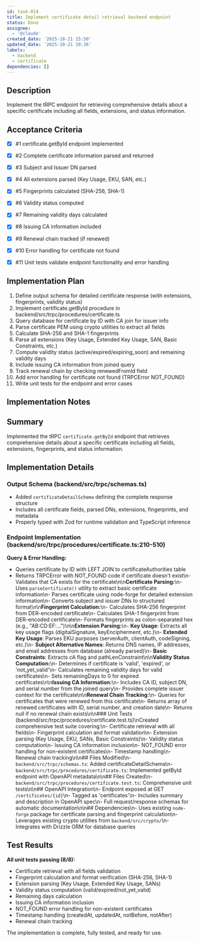 ```yaml
---
id: task-014
title: Implement certificate detail retrieval backend endpoint
status: Done
assignee:
  - '@claude'
created_date: '2025-10-21 15:50'
updated_date: '2025-10-21 19:36'
labels:
  - backend
  - certificate
dependencies: []
---
```


## Description

<!-- SECTION:DESCRIPTION:BEGIN -->
Implement the tRPC endpoint for retrieving comprehensive details about a specific certificate including all fields, extensions, and status information.
<!-- SECTION:DESCRIPTION:END -->

## Acceptance Criteria
<!-- AC:BEGIN -->
- [x] #1 certificate.getById endpoint implemented
- [x] #2 Complete certificate information parsed and returned
- [x] #3 Subject and Issuer DN parsed
- [x] #4 All extensions parsed (Key Usage, EKU, SAN, etc.)
- [x] #5 Fingerprints calculated (SHA-256, SHA-1)
- [x] #6 Validity status computed
- [x] #7 Remaining validity days calculated
- [x] #8 Issuing CA information included
- [x] #9 Renewal chain tracked (if renewed)
- [x] #10 Error handling for certificate not found

- [x] #11 Unit tests validate endpoint functionality and error handling
<!-- AC:END -->

## Implementation Plan

<!-- SECTION:PLAN:BEGIN -->
1. Define output schema for detailed certificate response (with extensions, fingerprints, validity status)
2. Implement certificate.getById procedure in backend/src/trpc/procedures/certificate.ts
3. Query database for certificate by ID with CA join for issuer info
4. Parse certificate PEM using crypto utilities to extract all fields
5. Calculate SHA-256 and SHA-1 fingerprints
6. Parse all extensions (Key Usage, Extended Key Usage, SAN, Basic Constraints, etc.)
7. Compute validity status (active/expired/expiring_soon) and remaining validity days
8. Include issuing CA information from joined query
9. Track renewal chain by checking renewedFromId field
10. Add error handling for certificate not found (TRPCError NOT_FOUND)
11. Write unit tests for the endpoint and error cases
<!-- SECTION:PLAN:END -->

## Implementation Notes

<!-- SECTION:NOTES:BEGIN -->
## Summary

Implemented the tRPC `certificate.getById` endpoint that retrieves comprehensive details about a specific certificate including all fields, extensions, fingerprints, and status information.

## Implementation Details

### Output Schema (backend/src/trpc/schemas.ts)
- Added `certificateDetailSchema` defining the complete response structure
- Includes all certificate fields, parsed DNs, extensions, fingerprints, and metadata
- Properly typed with Zod for runtime validation and TypeScript inference

### Endpoint Implementation (backend/src/trpc/procedures/certificate.ts:210-510)

**Query & Error Handling:**
- Queries certificate by ID with LEFT JOIN to certificateAuthorities table
- Returns TRPCError with NOT_FOUND code if certificate doesn't exist\n- Validates that CA exists for the certificate\n\n**Certificate Parsing:**\n- Uses `parseCertificate()` utility to extract basic certificate information\n- Parses certificate using node-forge for detailed extension information\n- Converts subject and issuer DNs to structured format\n\n**Fingerprint Calculation:**\n- Calculates SHA-256 fingerprint from DER-encoded certificate\n- Calculates SHA-1 fingerprint from DER-encoded certificate\n- Formats fingerprints as colon-separated hex (e.g., \"AB:CD:EF:...\")\n\n**Extension Parsing:**\n- **Key Usage**: Extracts all key usage flags (digitalSignature, keyEncipherment, etc.)\n- **Extended Key Usage**: Parses EKU purposes (serverAuth, clientAuth, codeSigning, etc.)\n- **Subject Alternative Names**: Returns DNS names, IP addresses, and email addresses from database (already parsed)\n- **Basic Constraints**: Extracts cA flag and pathLenConstraint\n\n**Validity Status Computation:**\n- Determines if certificate is 'valid', 'expired', or 'not_yet_valid'\n- Calculates remaining validity days for valid certificates\n- Sets remainingDays to 0 for expired certificates\n\n**Issuing CA Information:**\n- Includes CA ID, subject DN, and serial number from the joined query\n- Provides complete issuer context for the certificate\n\n**Renewal Chain Tracking:**\n- Queries for certificates that were renewed from this certificate\n- Returns array of renewed certificates with ID, serial number, and creation date\n- Returns null if no renewal chain exists\n\n### Unit Tests (backend/src/trpc/procedures/certificate.test.ts)\nCreated comprehensive test suite covering:\n- Certificate retrieval with all fields\n- Fingerprint calculation and format validation\n- Extension parsing (Key Usage, EKU, SANs, Basic Constraints)\n- Validity status computation\n- Issuing CA information inclusion\n- NOT_FOUND error handling for non-existent certificates\n- Timestamp handling\n- Renewal chain tracking\n\n## Files Modified\n- `backend/src/trpc/schemas.ts`: Added certificateDetailSchema\n- `backend/src/trpc/procedures/certificate.ts`: Implemented getById endpoint with OpenAPI metadata\n\n## Files Created\n- `backend/src/trpc/procedures/certificate.test.ts`: Comprehensive unit tests\n\n## OpenAPI Integration\n- Endpoint exposed at GET `/certificates/{id}`\n- Tagged as 'certificates'\n- Includes summary and description in OpenAPI spec\n- Full request/response schemas for automatic documentation\n\n## Dependencies\n- Uses existing `node-forge` package for certificate parsing and fingerprint calculation\n- Leverages existing crypto utilities from `backend/src/crypto/`\n- Integrates with Drizzle ORM for database queries

## Test Results

**All unit tests passing (8/8):**
- Certificate retrieval with all fields validation
- Fingerprint calculation and format verification (SHA-256, SHA-1)
- Extension parsing (Key Usage, Extended Key Usage, SANs)
- Validity status computation (valid/expired/not_yet_valid)
- Remaining days calculation
- Issuing CA information inclusion
- NOT_FOUND error handling for non-existent certificates
- Timestamp handling (createdAt, updatedAt, notBefore, notAfter)
- Renewal chain tracking

The implementation is complete, fully tested, and ready for use.
<!-- SECTION:NOTES:END -->
